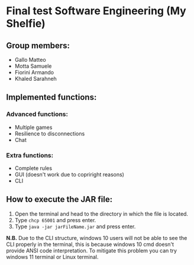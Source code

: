 # Final test Software Engineering (My Shelfie)
## Group members:
- Gallo Matteo
- Motta Samuele
- Fiorini Armando
- Khaled Sarahneh

## Implemented functions:
### Advanced functions:
- Multiple games
- Resilience to disconnections
- Chat

### Extra functions:
- Complete rules
- GUI (doesn't work due to copriright reasons)
- CLI

## How to execute the JAR file:
1. Open the terminal and head to the directory in which the file is located.
2. Type ```chcp 65001``` and press enter.
3. Type ```java -jar jarFileName.jar``` and press enter.

**N.B.** Due to the CLI structure, windows 10 users will not be able to see the CLI properly in the terminal, this is because windows 10 cmd doesn't provide ANSI code interpretation.
To mitigate this problem you can try windows 11 terminal or Linux terminal.
